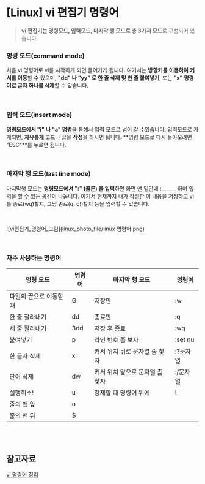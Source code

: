 # [Linux] vi 편집기 명령어

> **vi 편집기는 명령모드, 입력모드, 마지막 행 모드로 총 3가지 모드**로 구성되어 있습니다.



### 명령 모드(command mode)

처음 vi 명령어로 vi를 시작하게 되면 들어가게 됩니다. 여기서는 **방향키를 이용하여 커서를 이동**할 수 있으며, **"dd" 나 "yy" 로 한 줄 삭제 및 한 줄 붙여넣기**, 또는 **"x" 명령어로 글자 하나를 삭제**할 수 있습니다.

<br/>

### 입력 모드(insert mode)

**명령모드에서 "i" 나 "a" 명령**을 통해서 입력 모드로 넘어 갈 수있습니다. 입력모드로 가게되면, **자유롭게** 코드나 글을 **작성**을 하시면 됩니다. **명령 모드로 다시 돌아오려면 "ESC"**를 누르면 됩니다.

<br/>

### 마지막 행 모드(last line mode)

마지막행 모드는 **명령모드에서 ":" (콜론) 을 입력**하면 화면 맨 밑단에 :______ 하며 입력을 할 수 있는 공간이 나옵니다. 여기서 현재까지 내가 작성한 이 내용을 저장하고 vi를 종료(wq)할지, 그냥 종료(q, q!)할지 등을 입력할 수 있습니다.

<br/>

![vi편집기_명령어_그림](linux_photo_file/linux 명령어.png)

<br/>

### 자주 사용하는 명령어

| 명령 모드               | 명령어 | 마지막 행 모드                  | 명령어   |
| ----------------------- | ------ | ------------------------------- | -------- |
| 파일의 끝으로 이동할 때 | G      | 저장만                          | :w       |
| 한 줄 잘라내기          | dd     | 종료만                          | :q       |
| 세 줄 잘라내기          | 3dd    | 저장 후 종료                    | :wq      |
| 붙여넣기                | p      | 라인 번호 좀 보자               | :set nu  |
| 한 글자 삭제            | x      | 커서 위치 뒤로 문자열 좀 찾자   | :?문자열 |
| 단어 삭제               | dw     | 커서 위치 앞으로 문자열 좀 찾자 | :/문자열 |
| 실행취소!               | u      | 강제할 때 명령어 뒤에           | !        |
| 줄의 맨 앞              | o      |                                 |          |
| 줄의 맨 뒤              | $      |                                 |          |

<br/>

<br/>

## 참고자료

[vi 명령어 정리](https://blockdmask.tistory.com/25)